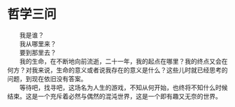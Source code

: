 # 哲学三问

&emsp;&emsp;我是谁？  
&emsp;&emsp;我从哪里来？  
&emsp;&emsp;要到那里去？  
&emsp;&emsp;我的生命，在不断地向前流逝，二十一年，我的起点在哪里？我的终点又会在何方？对我来说，生命的意义或者说我存在的意义是什么？这些儿时就已经思考的问题，到现在依旧没有答案。  
&emsp;&emsp;等待吧，找寻吧，这场名为人生的游戏，不知从何开始，也终将不知什么时候结束。这是一个充斥着必然与偶然的混沌世界，这是一个即有趣又无奈的世界。  

<!-- layout: post
title: "哲学三问"
date: 2021-05-01
excerpt: "我"
tags: [感悟]
comments: true -->